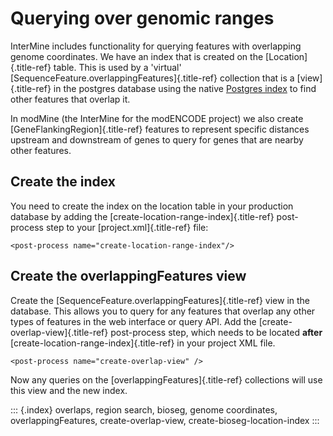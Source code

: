 Querying over genomic ranges
============================

InterMine includes functionality for querying features with overlapping
genome coordinates. We have an index that is created on the
[Location]{.title-ref} table. This is used by a \'virtual\'
[SequenceFeature.overlappingFeatures]{.title-ref} collection that is a
[view]{.title-ref} in the postgres database using the native [Postgres
index](https://www.postgresql.org/docs/9.5/static/rangetypes.html) to
find other features that overlap it.

In modMine (the InterMine for the modENCODE project) we also create
[GeneFlankingRegion]{.title-ref} features to represent specific
distances upstream and downstream of genes to query for genes that are
nearby other features.

Create the index
----------------

You need to create the index on the location table in your production
database by adding the [create-location-range-index]{.title-ref}
post-process step to your [project.xml]{.title-ref} file:

``` {.xml}
<post-process name="create-location-range-index"/>
```

Create the overlappingFeatures view
-----------------------------------

Create the [SequenceFeature.overlappingFeatures]{.title-ref} view in the
database. This allows you to query for any features that overlap any
other types of features in the web interface or query API. Add the
[create-overlap-view]{.title-ref} post-process step, which needs to be
located **after** [create-location-range-index]{.title-ref} in your
project XML file.

``` {.xml}
<post-process name="create-overlap-view" />
```

Now any queries on the [overlappingFeatures]{.title-ref} collections
will use this view and the new index.

::: {.index}
overlaps, region search, bioseg, genome coordinates,
overlappingFeatures, create-overlap-view, create-bioseg-location-index
:::
